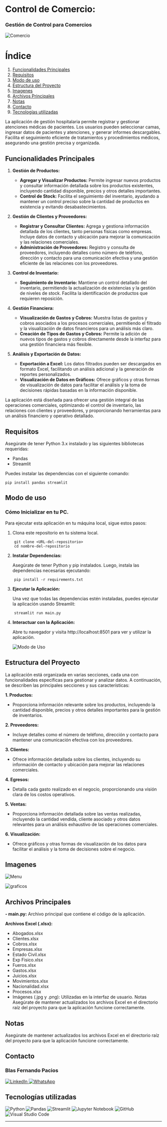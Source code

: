 # Control de Comercio:
### Gestión de Control para Comercios

![Comercio](imagen/_4610f146-92bb-43d4-988a-91c1999c67e0.jpg)

# Índice

1. [Funcionalidades Principales](#funcionalidades-principales)
2. [Requisitos](#requisitos)
3. [Modo de uso](#modo-de-uso)
4. [Estructura del Proyecto](#estructura-del-proyecto)
5. [Imagenes](#images)
6. [Archivos Principales](#archivos-principales)
7. [Notas](#notas)
8. [Contacto](#contacto)
9. [Tecnologías utilizadas](#tecnolog%C3%ADas-utilizadas)

La aplicación de gestión hospitalaria permite registrar y gestionar atenciones médicas de pacientes. Los usuarios pueden seleccionar camas, ingresar datos de pacientes y atenciones, y generar informes descargables. Facilita el seguimiento eficiente de tratamientos y procedimientos médicos, asegurando una gestión precisa y organizada.

## Funcionalidades Principales

1. **Gestión de Productos:**
   - **Agregar y Visualizar Productos:** Permite ingresar nuevos productos y consultar información detallada sobre los productos existentes, incluyendo cantidad disponible, precios y otros detalles importantes.
   - **Control de Stock:** Facilita el seguimiento del inventario, ayudando a mantener un control preciso sobre la cantidad de productos en existencia y evitando desabastecimientos.

2. **Gestión de Clientes y Proveedores:**
   - **Registrar y Consultar Clientes:** Agrega y gestiona información detallada de los clientes, tanto personas físicas como empresas. Incluye datos de contacto y ubicación para mejorar la comunicación y las relaciones comerciales.
   - **Administración de Proveedores:** Registro y consulta de proveedores, incluyendo detalles como número de teléfono, dirección y contacto para una comunicación efectiva y una gestión eficiente de las relaciones con los proveedores.

3. **Control de Inventario:**
   - **Seguimiento de Inventario:** Mantiene un control detallado del inventario, permitiendo la actualización de existencias y la gestión de niveles de stock. Facilita la identificación de productos que requieren reposición.

4. **Gestión Financiera:**
   - **Visualización de Gastos y Cobros:** Muestra listas de gastos y cobros asociados a los procesos comerciales, permitiendo el filtrado y la visualización de datos financieros para un análisis más claro.
   - **Creación de Tipos de Gastos y Cobros:** Permite la adición de nuevos tipos de gastos y cobros directamente desde la interfaz para una gestión financiera más flexible.

5. **Análisis y Exportación de Datos:**
   - **Exportación a Excel:** Los datos filtrados pueden ser descargados en formato Excel, facilitando un análisis adicional y la generación de reportes personalizados.
   - **Visualización de Datos en Gráficos:** Ofrece gráficos y otras formas de visualización de datos para facilitar el análisis y la toma de decisiones rápidas basadas en la información disponible.

La aplicación está diseñada para ofrecer una gestión integral de las operaciones comerciales, optimizando el control de inventario, las relaciones con clientes y proveedores, y proporcionando herramientas para un análisis financiero y operativo detallado.



## Requisitos

Asegúrate de tener Python 3.x instalado y las siguientes bibliotecas requeridas:

- Pandas
- Streamlit


Puedes instalar las dependencias con el siguiente comando:

```
pip install pandas streamlit
```

## Modo de uso

### Cómo Inicializar en tu PC.

Para ejecutar esta aplicación en tu máquina local, sigue estos pasos:

1. Clona este repositorio en tu sistema local.
```
    git clone <URL-del-repositorio>
    cd nombre-del-repositorio
```

2. **Instalar Dependencias:**

    Asegúrate de tener Python y pip instalados. Luego, instala las dependencias necesarias ejecutando:
```
    pip install -r requirements.txt
```
3. **Ejecutar la Aplicación:**

    Una vez que todas las dependencias estén instaladas, puedes ejecutar la aplicación usando Streamlit:

```
    streamlit run main.py
```

4. **Interactuar con la Aplicación:**

    Abre tu navegador y visita http://localhost:8501 para ver y utilizar la aplicación.



    ![Modo de Uso](giphy.gif)


## Estructura del Proyecto

La aplicación está organizada en varias secciones, cada una con funcionalidades específicas para gestionar y analizar datos. A continuación, se describen las principales secciones y sus características:

**1. Productos:**

- Proporciona información relevante sobre los productos, incluyendo la cantidad disponible, precios y otros detalles importantes para la gestión de inventarios.

**2. Proveedores:**

- Incluye detalles como el número de teléfono, dirección y contacto para mantener una comunicación efectiva con los proveedores.

**3. Clientes:**

- Ofrece información detallada sobre los clientes, incluyendo su información de contacto y ubicación para mejorar las relaciones comerciales.

**4. Egresos:**

- Detalla cada gasto realizado en el negocio, proporcionando una visión clara de los costos operativos.

**5. Ventas:**

- Proporciona información detallada sobre las ventas realizadas, incluyendo la cantidad vendida, cliente asociado y otros datos relevantes para un análisis exhaustivo de las operaciones comerciales.

**6. Visualización:**

- Ofrece gráficos y otras formas de visualización de los datos para facilitar el análisis y la toma de decisiones sobre el negocio.



## Imagenes


![Menu](imagen\Menu.PNG)

![graficos](imagen\graficos.PNG)


## Archivos Principales

**- main.py:** 
  Archivo principal que contiene el código de la aplicación.

**Archivos Excel (.xlsx):**
   - Abogados.xlsx
   - Clientes.xlsx
   - Cobros.xlsx
   - Empresas.xlsx
   - Estado Civil.xlsx
   - Exp Fisico.xlsx
   - Fueros.xlsx
   - Gastos.xlsx
   - Juicios.xlsx
   - Movimientos.xlsx
   - Nacionalidad.xlsx
   - Procesos.xlsx
   - Imágenes (.jpg y .png): Utilizadas en la interfaz de usuario.
Notas
Asegúrate de mantener actualizados los archivos Excel en el directorio raíz del proyecto para que la aplicación funcione correctamente.


## Notas

Asegúrate de mantener actualizados los archivos Excel en el directorio raíz del proyecto para que la aplicación funcione correctamente.

## Contacto

### Blas Fernando Pacios

[   ![LinkedIn](https://img.shields.io/badge/LinkedIn-0077B5?style=for-the-badge&logo=linkedin&logoColor=white)
](https://www.linkedin.com/in/blas-fernando-pacios) 
[![WhatsApp](https://img.shields.io/badge/WhatsApp-25D366?style=for-the-badge&logo=whatsapp&logoColor=white)
](https://wa.me/5493815467488)

## Tecnologías utilizadas


![Python](https://img.shields.io/badge/python-3670A0?style=for-the-badge&logo=python&logoColor=ffdd54)
![Pandas](https://img.shields.io/badge/pandas-%23150458.svg?style=for-the-badge&logo=pandas&logoColor=white)
![Streamlit](https://img.shields.io/badge/Streamlit-FF4B4B?style=for-the-badge&logo=streamlit&logoColor=white)
![Jupyter Notebook](https://img.shields.io/badge/jupyter-%23FA0F00.svg?style=for-the-badge&logo=jupyter&logoColor=white)
![GitHub](https://img.shields.io/badge/github-%23121011.svg?style=for-the-badge&logo=github&logoColor=white)
![Visual Studio Code](https://img.shields.io/badge/Visual%20Studio%20Code-0078d7.svg?style=for-the-badge&logo=visual-studio-code&logoColor=white)

---


